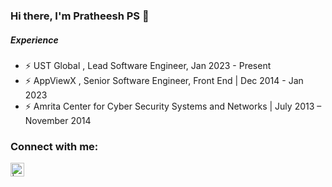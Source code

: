 ### Hi there, I'm Pratheesh PS 👋

##### Experience
- ⚡ UST Global , Lead Software Engineer, Jan 2023 - Present
- ⚡ AppViewX , Senior Software Engineer, Front End | Dec 2014 - Jan 2023
- ⚡ Amrita Center for Cyber Security Systems and Networks | July 2013 – November 2014

### Connect with me:

[<img align="left" alt=" | LinkedIn" width="22px" src="https://cdn.jsdelivr.net/npm/simple-icons@v3/icons/linkedin.svg" />](https://www.linkedin.com/in/pratheeshpradeepkumars/)
